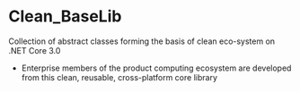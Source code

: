 # Clean_BaseLib
Collection of abstract classes forming the basis of clean eco-system on .NET Core 3.0 
- Enterprise members of the product computing ecosystem are developed from this clean, reusable, cross-platform core library
